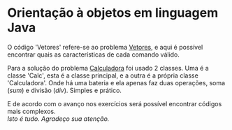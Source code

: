 <h1> Orientação à objetos em linguagem Java </h1>

O código 'Vetores' refere-se ao problema <a href="https://qxcodepoo.github.io/vetores/">Vetores</a>,
e aqui é possível encontrar quais as características de cada comando válido.

Para a solução do problema <a href="https://qxcodepoo.github.io/calculadora/">Calculadora</a> foi usado 2 classes.
Uma é a classe 'Calc', esta é a classe principal, e a outra é a própria classe 'Calculadora'. Onde há uma bateria e ela apenas faz duas operações,
soma (<i>sum</i>) e divisão (<i>div</i>). Simples e prático.

E de acordo com o avanço nos exercícios será possível encontrar códigos mais complexos.
<br>
<i> Isto é tudo.</i>
<i> Agradeço sua atenção.</i>

 
